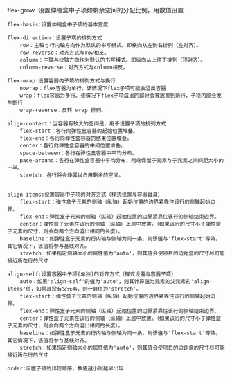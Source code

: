    flex-grow :设置伸缩盒中子项如剩余空间的分配比例，用数值设置
 
    flex-basis:设置伸缩盒中子项的基本宽度
 
    flex-direction：设置子项的排列方式
	  	row：主轴与行内轴方向作为默认的书写模式。即横向从左到右排列（左对齐）。
		row-reverse：对齐方式与row相反。
		column：主轴与块轴方向作为默认的书写模式。即纵向从上往下排列（顶对齐）。
		column-reverse：对齐方式与column相反。

    flex-wrap:设置容器内子项的排列方式与换行
	  	nowrap：flex容器为单行。该情况下flex子项可能会溢出容器
		wrap：flex容器为多行。该情况下flex子项溢出的部分会被放置到新行，子项内部会发生断行
		wrap-reverse：反转 wrap 排列。

    align-content：当容器有较大的空间是，用于设置子项的排列方式
	  	flex-start：各行向弹性盒容器的起始位置堆叠。
	  	flex-end：各行向弹性盒容器的结束位置堆叠。
	  	center：各行向弹性盒容器的中间位置堆叠。
	  	space-between：各行在弹性盒容器中平均分布。
		pace-around：各行在弹性盒容器中平均分布，两端保留子元素与子元素之间间距大小的一半。
		stretch：各行将会伸展以占用剩余的空间。


    align-items:设置容器中子项的对齐方式（样式设置与容器自身）
		flex-start：弹性盒子元素的侧轴（纵轴）起始位置的边界紧靠住该行的侧轴起始边界。
		flex-end：弹性盒子元素的侧轴（纵轴）起始位置的边界紧靠住该行的侧轴结束边界。
		center：弹性盒子元素在该行的侧轴（纵轴）上居中放置。（如果该行的尺寸小于弹性盒子元素的尺寸，则会向两个方向溢出相同的长度）。
		baseline：如弹性盒子元素的行内轴与侧轴为同一条，则该值与'flex-start'等效。其它情况下，该值将参与基线对齐。
		stretch：如果指定侧轴大小的属性值为'auto'，则其值会使项目的边距盒的尺寸尽可能接近所在行的尺寸

	align-self:设置容器中子项(单独)的对齐方式（样式设置与容器子项）
		auto：如果'align-self'的值为'auto'，则其计算值为元素的父元素的'align-items'值，如果其没有父元素，则计算值为'stretch'。
		flex-start：弹性盒子元素的侧轴（纵轴）起始位置的边界紧靠住该行的侧轴起始边界。
		flex-end：弹性盒子元素的侧轴（纵轴）起始位置的边界紧靠住该行的侧轴结束边界。
		center：弹性盒子元素在该行的侧轴（纵轴）上居中放置。（如果该行的尺寸小于弹性盒子元素的尺寸，则会向两个方向溢出相同的长度）。
		baseline：如弹性盒子元素的行内轴与侧轴为同一条，则该值与'flex-start'等效。其它情况下，该值将参与基线对齐。
		stretch：如果指定侧轴大小的属性值为'auto'，则其值会使项目的边距盒的尺寸尽可能接近所在行的尺寸
	
	order:设置子项的出现顺序，数值越小则越早出现